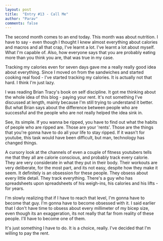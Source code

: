 ```yaml
---
layout: post
title:  "Entry #13 - Call Me"
author: "Parav"
comments: false
---
```


The second month comes to an end today. This month was about nutrition. I have to say - even though I thought I knew almost everything about calories and macros and all that crap, I've learnt a lot. I've learnt a lot about myself. What I'm capable of. Also, how everyone says that you are probably eating more than you think you are, that was true in my case.

Tracking my calories even for seven days gave me a really really good idea about everything. Since I moved on from the sandwiches and started cooking real food - I've started tracking my calories. It is actually not that hard. I think I'm just lazy.

I was reading Brian Tracy's book on self discipline. It got me thinking about the whole idea of this blog - paying your rent. It's not something I've discussed at length, mainly because I'm still trying to understand it better. But what Brian says about the difference between people who are successful and the people who are not really helped the idea sink in.

See, its simple. If you wanna be ripped, you have to find out what the habits of people who are ripped are. Those are your 'rents'. Those are the things that you're gonna have to do all your life to stay ripped. If it wasn't for youtube, this task would have been difficult, but man, technology has changed things. 

A cursory look at the channels of even a couple of fitness youtubers tells me that they all are calorie conscious, and probably track every calorie. They are very considerate in what they put in their body. Their workouts are very deliberate, for the most part, and its not easy, despite how they make it seem. It definitely is an obsession for these people. They obsess about every little detail. They track everything. There's a guy who has spreadsheets upon spreadsheets of his weigh-ins, his calories and his lifts - for years. 

I'm slowly realizing that if I have to reach that level, I'm gonna have to become that guy. I'm gonna have to become obsessed with it. I said earlier that I don't have time to obsess about every millimeter of my bicep size, even though its an exaggeration, its not really that far from reality of these people. I'll have to become one of them.

It's just something I have to do. It is a choice, really. I've decided that I'm willing to pay the rent.

